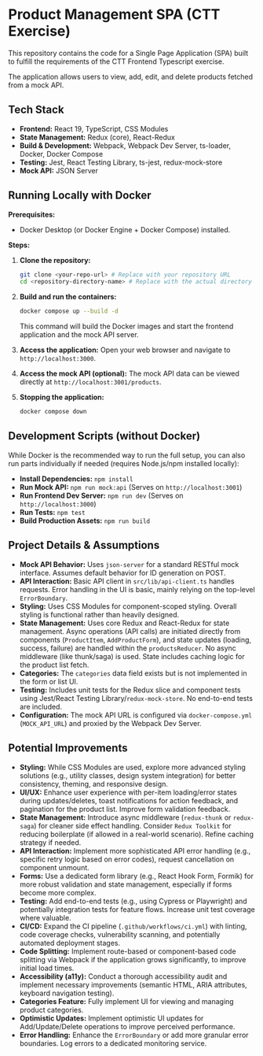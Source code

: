 # Product Management SPA (CTT Exercise)

This repository contains the code for a Single Page Application (SPA) built to fulfill the requirements of the CTT Frontend Typescript exercise.

The application allows users to view, add, edit, and delete products fetched from a mock API.

## Tech Stack

- **Frontend:** React 19, TypeScript, CSS Modules
- **State Management:** Redux (core), React-Redux
- **Build & Development:** Webpack, Webpack Dev Server, ts-loader, Docker, Docker Compose
- **Testing:** Jest, React Testing Library, ts-jest, redux-mock-store
- **Mock API:** JSON Server

## Running Locally with Docker

**Prerequisites:**

- Docker Desktop (or Docker Engine + Docker Compose) installed.

**Steps:**

1.  **Clone the repository:**

    ```bash
    git clone <your-repo-url> # Replace with your repository URL
    cd <repository-directory-name> # Replace with the actual directory name
    ```

2.  **Build and run the containers:**

    ```bash
    docker compose up --build -d
    ```

    This command will build the Docker images and start the frontend application and the mock API server.

3.  **Access the application:**
    Open your web browser and navigate to `http://localhost:3000`.

4.  **Access the mock API (optional):**
    The mock API data can be viewed directly at `http://localhost:3001/products`.

5.  **Stopping the application:**
    ```bash
    docker compose down
    ```

## Development Scripts (without Docker)

While Docker is the recommended way to run the full setup, you can also run parts individually if needed (requires Node.js/npm installed locally):

- **Install Dependencies:** `npm install`
- **Run Mock API:** `npm run mock:api` (Serves on `http://localhost:3001`)
- **Run Frontend Dev Server:** `npm run dev` (Serves on `http://localhost:3000`)
- **Run Tests:** `npm test`
- **Build Production Assets:** `npm run build`

## Project Details & Assumptions

- **Mock API Behavior:** Uses `json-server` for a standard RESTful mock interface. Assumes default behavior for ID generation on POST.
- **API Interaction:** Basic API client in `src/lib/api-client.ts` handles requests. Error handling in the UI is basic, mainly relying on the top-level `ErrorBoundary`.
- **Styling:** Uses CSS Modules for component-scoped styling. Overall styling is functional rather than heavily designed.
- **State Management:** Uses core Redux and React-Redux for state management. Async operations (API calls) are initiated directly from components (`ProductItem`, `AddProductForm`), and state updates (loading, success, failure) are handled within the `productsReducer`. No async middleware (like thunk/saga) is used. State includes caching logic for the product list fetch.
- **Categories:** The `categories` data field exists but is not implemented in the form or list UI.
- **Testing:** Includes unit tests for the Redux slice and component tests using Jest/React Testing Library/`redux-mock-store`. No end-to-end tests are included.
- **Configuration:** The mock API URL is configured via `docker-compose.yml` (`MOCK_API_URL`) and proxied by the Webpack Dev Server.

## Potential Improvements

- **Styling:** While CSS Modules are used, explore more advanced styling solutions (e.g., utility classes, design system integration) for better consistency, theming, and responsive design.
- **UI/UX:** Enhance user experience with per-item loading/error states during updates/deletes, toast notifications for action feedback, and pagination for the product list. Improve form validation feedback.
- **State Management:** Introduce async middleware (`redux-thunk` or `redux-saga`) for cleaner side effect handling. Consider `Redux Toolkit` for reducing boilerplate (if allowed in a real-world scenario). Refine caching strategy if needed.
- **API Interaction:** Implement more sophisticated API error handling (e.g., specific retry logic based on error codes), request cancellation on component unmount.
- **Forms:** Use a dedicated form library (e.g., React Hook Form, Formik) for more robust validation and state management, especially if forms become more complex.
- **Testing:** Add end-to-end tests (e.g., using Cypress or Playwright) and potentially integration tests for feature flows. Increase unit test coverage where valuable.
- **CI/CD:** Expand the CI pipeline (`.github/workflows/ci.yml`) with linting, code coverage checks, vulnerability scanning, and potentially automated deployment stages.
- **Code Splitting:** Implement route-based or component-based code splitting via Webpack if the application grows significantly, to improve initial load times.
- **Accessibility (a11y):** Conduct a thorough accessibility audit and implement necessary improvements (semantic HTML, ARIA attributes, keyboard navigation testing).
- **Categories Feature:** Fully implement UI for viewing and managing product categories.
- **Optimistic Updates:** Implement optimistic UI updates for Add/Update/Delete operations to improve perceived performance.
- **Error Handling:** Enhance the `ErrorBoundary` or add more granular error boundaries. Log errors to a dedicated monitoring service.
